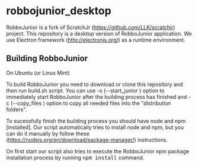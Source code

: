 # robbojunior_desktop

RobboJunior is a fork of ScratchJr (https://github.com/LLK/scratchjr) project. This repository is a desktop version of RobboJunior application.
We use Electron framework (http://electronjs.org/) as a runtime environment. 


## Building RobboJunior

On Ubuntu (or Linux Mint) 

To build RobboJunior you need to download or clone this repository and then run build.sh script. You can use -s (--start_junior ) option to immediately start RobboJunior after the building process has finished and -c (--copy_files ) option to copy all needed files into the "distribution folders". 

To sucessfully finish the building process you should have node and npm [installed]. Our script automatically tries to install node and npm, but you can do it manually by follow these (https://nodejs.org/en/download/package-manager/) instructions. 

On first start our script also tries to execute the RobboJunior npm package installation process  by running <tt>npm install</tt> command.

